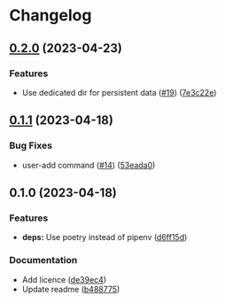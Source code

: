 # Changelog

## [0.2.0](https://github.com/thinkJD/bibli-o-mat/compare/v0.1.1...v0.2.0) (2023-04-23)


### Features

* Use dedicated dir for persistent data ([#19](https://github.com/thinkJD/bibli-o-mat/issues/19)) ([7e3c22e](https://github.com/thinkJD/bibli-o-mat/commit/7e3c22efdb56233252e4dbf8c91f42c8778e94e6))

## [0.1.1](https://github.com/thinkJD/bibli-o-mat/compare/v0.1.0...v0.1.1) (2023-04-18)


### Bug Fixes

* user-add command ([#14](https://github.com/thinkJD/bibli-o-mat/issues/14)) ([53eada0](https://github.com/thinkJD/bibli-o-mat/commit/53eada09ce32b3b682e7373577d739f01ddf140d))

## 0.1.0 (2023-04-18)


### Features

* **deps:** Use poetry instead of pipenv ([d6ff15d](https://github.com/thinkJD/bibli-o-mat/commit/d6ff15d0ab2a969008fd4120b14d46de17349243))


### Documentation

* Add licence ([de39ec4](https://github.com/thinkJD/bibli-o-mat/commit/de39ec4b0f907f629779fe46aaf1f883da5f4bb6))
* Update readme ([b488775](https://github.com/thinkJD/bibli-o-mat/commit/b4887755c2d1ec4b63d4a23468c4fd6576099f0a))
